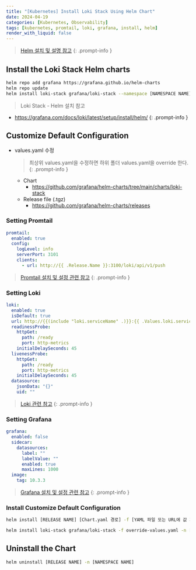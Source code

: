 ```yaml
---
title: "[Kubernetes] Install Loki Stack Using Helm Chart"
date: 2024-04-19
categories: [Kubernetes, Observability]
tags: [kubernetes, promtail, loki, grafana, install, helm]
render_with_liquid: false
---
```


> [Helm 설치 및 설명 참고](https://kyungryeol-yoon.github.io/posts/kubernetes-helm/)
{: .prompt-info }

## Install the Loki Stack Helm charts

```bash
helm repo add grafana https://grafana.github.io/helm-charts
helm repo update
helm install loki-stack grafana/loki-stack --namespace [NAMESPACE NAME] --version [VERSION]
```

> Loki Stack - Helm 설치 참고
- <https://grafana.com/docs/loki/latest/setup/install/helm/>
{: .prompt-info }

## Customize Default Configuration

- values.yaml 수정

  > 최상위 values.yaml을 수정하면 하위 폴더 values.yaml을 override 한다.
  {: .prompt-info }
  
  - Chart
    - <https://github.com/grafana/helm-charts/tree/main/charts/loki-stack>
  - Release file (.tgz)
    - <https://github.com/grafana/helm-charts/releases>

### Setting Promtail

```yaml
promtail:
  enabled: true
  config:
    logLevel: info
    serverPort: 3101
    clients:
      - url: http://{{ .Release.Name }}:3100/loki/api/v1/push
```

> [Promtail 설치 및 설정 관련 참고](https://kyungryeol-yoon.github.io/posts/kubernetes-install-promtail-using-helm/)
{: .prompt-info }

### Setting Loki

```yaml
loki:
  enabled: true
  isDefault: true
  url: http://{{(include "loki.serviceName" .)}}:{{ .Values.loki.service.port }}
  readinessProbe:
    httpGet:
      path: /ready
      port: http-metrics
    initialDelaySeconds: 45
  livenessProbe:
    httpGet:
      path: /ready
      port: http-metrics
    initialDelaySeconds: 45
  datasource:
    jsonData: "{}"
    uid: ""
```

> [Loki 관련 참고](https://kyungryeol-yoon.github.io/posts/kubernetes-loki/)
{: .prompt-info }

### Setting Grafana

```yaml
grafana:
  enabled: false
  sidecar:
    datasources:
      label: ""
      labelValue: ""
      enabled: true
      maxLines: 1000
  image:
    tag: 10.3.3
```

> [Grafana 설치 및 설정 관련 참고](https://kyungryeol-yoon.github.io/posts/kubernetes-install-grafana-using-helm/)
{: .prompt-info }

### Install Customize Default Configuration

```bash
helm install [RELEASE NAME] [Chart.yaml 경로] -f [YAML 파일 또는 URL에 값 지정 (여러 개를 지정가능)] -n [NAMESPACE NAME]
```

```bash
helm install loki-stack grafana/loki-stack -f override-values.yaml -n [NAMESPACE NAME]
```

## Uninstall the Chart

```bash
helm uninstall [RELEASE NAME] -n [NAMESPACE NAME]
```